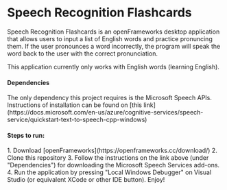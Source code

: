 # Speech Recognition Flashcards

Speech Recognition Flashcards is an openFrameworks desktop application that allows users to input a list of English words and practice pronuncing them. If the user pronounces a word incorrectly, the program will speak the word back to the user with the correct pronunciation.

This application currently only works with English words (learning English).

<h4> Dependencies </h4>
The only dependency this project requires is the Microsoft Speech APIs. Instructions of installation can be found on [this link](https://docs.microsoft.com/en-us/azure/cognitive-services/speech-service/quickstart-text-to-speech-cpp-windows)

<h4> Steps to run: </h4>
1. Download [openFrameworks](https://openframeworks.cc/download/)
2. Clone this repository
3. Follow the instructions on the link above (under "Dependencies") for downloading the Microsoft Speech Services add-ons.
4. Run the application by pressing "Local Windows Debugger" on Visual Studio (or equivalent XCode or other IDE button).
Enjoy!
